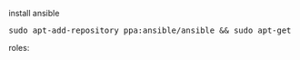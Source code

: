 install ansible  
<pre>
sudo apt-add-repository ppa:ansible/ansible && sudo apt-get update && sudo apt-get install -y ansible
</pre>

roles:
